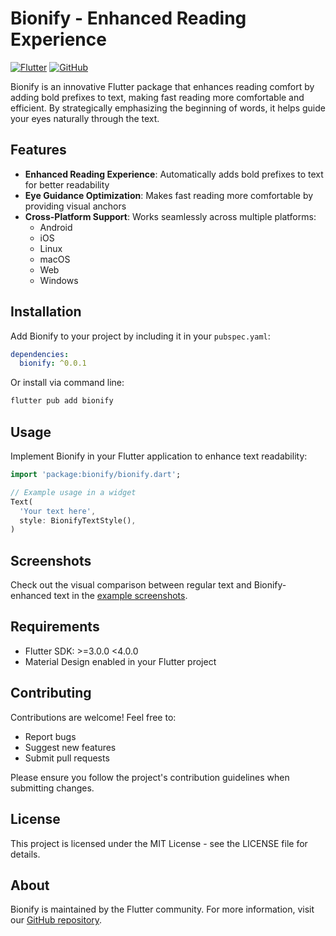 # Bionify - Enhanced Reading Experience

[![Flutter](https://img.shields.io/badge/Flutter-3.0+-02569B?logo=flutter)](https://flutter.dev)
[![GitHub](https://img.shields.io/badge/GitHub-Repository-181717?logo=github)](https://github.com/Solido/flutter-bionify)

Bionify is an innovative Flutter package that enhances reading comfort by adding bold prefixes to text, making fast reading more comfortable and efficient. By strategically emphasizing the beginning of words, it helps guide your eyes naturally through the text.

## Features

- **Enhanced Reading Experience**: Automatically adds bold prefixes to text for better readability
- **Eye Guidance Optimization**: Makes fast reading more comfortable by providing visual anchors
- **Cross-Platform Support**: Works seamlessly across multiple platforms:
  - Android
  - iOS
  - Linux
  - macOS
  - Web
  - Windows

## Installation

Add Bionify to your project by including it in your `pubspec.yaml`:

```yaml
dependencies:
  bionify: ^0.0.1
```

Or install via command line:

```bash
flutter pub add bionify
```

## Usage

Implement Bionify in your Flutter application to enhance text readability:

```dart
import 'package:bionify/bionify.dart';

// Example usage in a widget
Text(
  'Your text here',
  style: BionifyTextStyle(),
)
```

## Screenshots

Check out the visual comparison between regular text and Bionify-enhanced text in the [example screenshots](example/screenshots/comparaison.png).

## Requirements

- Flutter SDK: >=3.0.0 <4.0.0
- Material Design enabled in your Flutter project

## Contributing

Contributions are welcome! Feel free to:
- Report bugs
- Suggest new features
- Submit pull requests

Please ensure you follow the project's contribution guidelines when submitting changes.

## License

This project is licensed under the MIT License - see the LICENSE file for details.

## About

Bionify is maintained by the Flutter community. For more information, visit our [GitHub repository](https://github.com/Solido/flutter-bionify).
